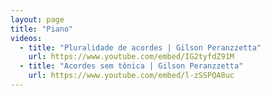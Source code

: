 ```yaml
---
layout: page
title: "Piano"
videos:
  - title: "Pluralidade de acordes | Gilson Peranzzetta"
    url: https://www.youtube.com/embed/IG2tyfdZ91M
  - title: "Acordes sem tônica | Gilson Peranzzetta"
    url: https://www.youtube.com/embed/l-zSSPQA8uc
---
```

